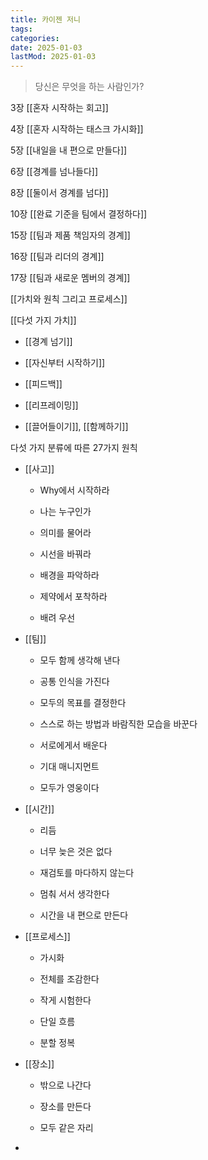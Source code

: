 ```yaml
---
title: 카이젠 저니
tags:
categories:
date: 2025-01-03
lastMod: 2025-01-03
---
```

> 당신은 무엇을 하는 사람인가?





3장 [[혼자 시작하는 회고]]

4장 [[혼자 시작하는 태스크 가시화]]

5장 [[내일을 내 편으로 만들다]]

6장 [[경계를 넘나들다]]

8장 [[둘이서 경계를 넘다]]

10장 [[완료 기준을 팀에서 결정하다]]

15장 [[팀과 제품 책임자의 경계]]

16장 [[팀과 리더의 경계]]

17장 [[팀과 새로운 멤버의 경계]]

[[가치와 원칙 그리고 프로세스]]





[[다섯 가지 가치]]

  + [[경계 넘기]]

  + [[자신부터 시작하기]]

  + [[피드백]]

  + [[리프레이밍]]

  + [[끌어들이기]], [[함께하기]]

다섯 가지 분류에 따른 27가지 원칙

  + [[사고]]

    + Why에서 시작하라

    + 나는 누구인가

    + 의미를 물어라

    + 시선을 바꿔라

    + 배경을 파악하라

    + 제약에서 포착하라

    + 배려 우선

  + [[팀]]

    + 모두 함께 생각해 낸다

    + 공통 인식을 가진다

    + 모두의 목표를 결정한다

    + 스스로 하는 방법과 바람직한 모습을 바꾼다

    + 서로에게서 배운다

    + 기대 매니지먼트

    + 모두가 영웅이다

  + [[시간]]

    + 리듬

    + 너무 늦은 것은 없다

    + 재검토를 마다하지 않는다

    + 멈춰 서서 생각한다

    + 시간을 내 편으로 만든다

  + [[프로세스]]

    + 가시화

    + 전체를 조감한다

    + 작게 시험한다

    + 단일 흐름

    + 분할 정복

  + [[장소]]

    + 밖으로 나간다

    + 장소를 만든다

    + 모두 같은 자리



  + 
